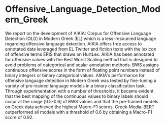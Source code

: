 # Offensive_Language_Detection_Modern_Greek

We report on the development of AIKIA: Corpus for Offensive Language Detection (OLD) in Modern Greek (EL) which is a less-resourced language regarding offensive language detection. AIKIA offers free access to annotated data leveraged from EL Twitter and fiction texts with the lexicon of offensive terms ERIS that draws on HurtLex. AIKIA has been annotated for offensive values with the Best Worst Scaling method that is designed to avoid problems of categorical and scalar annotation methods. BWS  assigns continuous offensive scores in the form of floating point numbers instead of binary integers or binary categorical values. AIKIA's performance for offensive language detection in Modern Greek was tested by fine-tuning a variety of pre-trained language models in a binary classification task. Through experimentation with a number of thresholds, it became evident that the best mapping of the continuous values to binary labels should occur at the range [0.5-0.6] of BWS values and that the pre-trained models on Greek data achieved the highest Macro-F1 scores. Greek-Media-BERT outperformed all models with a threshold of 0.6 by obtaining a Macro-F1 score of 0.92.
